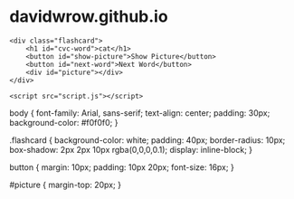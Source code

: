 # davidwrow.github.io
<!DOCTYPE html>
<html lang="en">
<head>
    <meta charset="UTF-8">
    <title>CVC Flashcard App</title>
    <link rel="stylesheet" href="styles.css">
</head>
<body>

    <div class="flashcard">
        <h1 id="cvc-word">cat</h1>
        <button id="show-picture">Show Picture</button>
        <button id="next-word">Next Word</button>
        <div id="picture"></div>
    </div>

    <script src="script.js"></script>
</body>
</html>
body {
    font-family: Arial, sans-serif;
    text-align: center;
    padding: 30px;
    background-color: #f0f0f0;
}

.flashcard {
    background-color: white;
    padding: 40px;
    border-radius: 10px;
    box-shadow: 2px 2px 10px rgba(0,0,0,0.1);
    display: inline-block;
}

button {
    margin: 10px;
    padding: 10px 20px;
    font-size: 16px;
}

#picture {
    margin-top: 20px;
}
